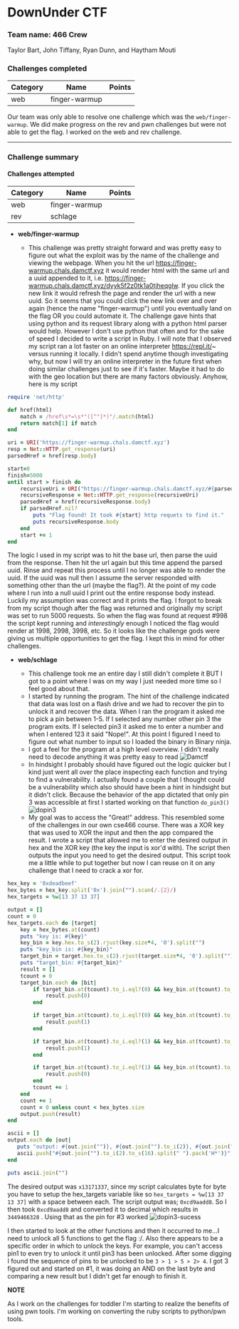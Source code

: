 # DownUnder CTF

### Team name: 466 Crew

Taylor Bart, John Tiffany, Ryan Dunn, and Haytham Mouti

### Challenges completed

|Category|Name|Points|
|--------|----|------|
|web|finger-warmup||


Our team was only able to resolve one challenge which was the `web/finger-warmup`.  We did make progress on the rev and pwn challenges but were not able to get the flag.  I worked on the web and rev challenge.

---

### Challenge summary


#### Challenges attempted

|Category|Name|Points|
|--------|----|------|
|web|finger-warmup||
|rev|schlage||


- **web/finger-warmup**

    -  This challenge was pretty straight forward and was pretty easy to figure out what the exploit was by the name of the challenge and viewing the webpage.  When you hit the url https://finger-warmup.chals.damctf.xyz it would render html with the same url and a uuid appended to it, i.e. https://finger-warmup.chals.damctf.xyz/dyyk5f2z0tk1a0tjheqglw.  If you click the new link it would refresh the page and render the url with a new uuid.  So it seems that you could click the new link over and over again (hence the name "finger-warmup") until you eventually land on the flag OR you could automate it.  The challenge gave hints that using python and its request library along with a python html parser would help.  However I don't use python that often and for the sake of speed I decided to write a script in Ruby.  I will note that I observed my script ran a lot faster on an online interpreter https://repl.it/~ versus running it locally.  I didn't spend anytime though investigating why, but now I will try an online interpreter in the future first when doing similar challenges just to see if it's faster.  Maybe it had to do with the geo location but there are many factors obviously.  Anyhow, here is my script

```ruby
require 'net/http'

def href(html)
    match = /href\s*=\s*"([^"]*)"/.match(html)
    return match[1] if match
end

uri = URI('https://finger-warmup.chals.damctf.xyz')
resp = Net::HTTP.get_response(uri)
parsedHref = href(resp.body)

start=0
finish=5000
until start > finish do
    recursiveUri = URI("https://finger-warmup.chals.damctf.xyz/#{parsedHref}")
    recursiveResponse = Net::HTTP.get_response(recursiveUri)
    parsedHref = href(recursiveResponse.body)
    if parsedHref.nil?
        puts "Flag found! It took #{start} http requets to find it."
        puts recursiveResponse.body
    end
    start += 1
end
```

The logic I used in my script was to hit the base url, then parse the uuid from the response.  Then hit the url again but this time append the parsed uuid.  Rinse and repeat this process until I no longer was able to render the uuid.  If the uuid was null then I assume the server responded with something other than the url (maybe the flag?).  At the point of my code where I run into a null uuid I print out the entire response body instead.  Luckily my assumption was correct and it prints the flag.  I forgot to break from my script though after the flag was returned and originally my script was set to run  5000 requests.  So when the flag was found at request #998 the script kept running and *interestingly* enough I noticed the flag would render at 1998, 2998, 3998, etc. So it looks like the challenge gods were giving us multiple opportunities to get the flag.  I kept this in mind for other challenges.

- **web/schlage**

   - This challenge took me an entire day I still didn't complete it BUT I got to a point where I was on my way I just needed more time so I feel good about that.  
   - I started by running the program.  The hint of the challenge indicated that data was lost on a flash drive and we had to recover the pin to unlock it and recover the data. When I ran the program it asked me to pick a pin between 1-5.  If I selected any number other pin 3 the program exits.  If I selected pin3 it asked me to enter a number and when I entered 123 it said "Nope!".  At this point I figured I need to figure out what number to input so I loaded the binary in Binary ninja.
   - I got a feel for the program at a high level overview.  I didn't really need to decode anything it was pretty easy to read ![Damctf](../../../content/images/damctfrev.png)
   - In hindsight I probably should have figured out the logic quicker but I kind just went all over the place inspecting each function and trying to find a vulnerability.  I actually found a couple that I thought could be a vulnerability which also should have been a hint in hindsight but it didn't click.  Because the behavior of the app dictated that only pin 3 was accessible at first I started working on that function `do_pin3()` ![dopin3](../../../content/images/dopin3.png) 
   - My goal was to access the "Great!" address.  This resembled some of the challenges in our own cse466 course.  There was a XOR key that was used to XOR the input and then the app compared the result.  I wrote a script that allowed me to enter the desired output in hex and the XOR key (the key the input is xor'd with).  The script then outputs the input you need to get the desired output.  This script took me a little while to put together but now I can reuse on it on any challenge that I need to crack a xor for. 
```ruby
hex_key = '0xdeadbeef'
hex_bytes = hex_key.split('0x').join("").scan(/.{2}/)
hex_targets = %w[13 37 13 37]

output = []
count = 0
hex_targets.each do |target|
    key = hex_bytes.at(count)
    puts "key is: #{key}"
    key_bin = key.hex.to_s(2).rjust(key.size*4, '0').split("")
    puts "key_bin is: #{key_bin}"
    target_bin = target.hex.to_s(2).rjust(target.size*4, '0').split("")
    puts "target_bin: #{target_bin}"
    result = []
    tcount = 0
    target_bin.each do |bit|
        if target_bin.at(tcount).to_i.eql?(0) && key_bin.at(tcount).to_i.eql?(0)
            result.push(0)
        end

        if target_bin.at(tcount).to_i.eql?(0) && key_bin.at(tcount).to_i.eql?(1)
            result.push(1)
        end

        if target_bin.at(tcount).to_i.eql?(1) && key_bin.at(tcount).to_i.eql?(0)
            result.push(1)
        end

        if target_bin.at(tcount).to_i.eql?(1) && key_bin.at(tcount).to_i.eql?(1)
            result.push(0)
        end
        tcount += 1
    end
    count += 1
    count = 0 unless count < hex_bytes.size
    output.push(result)
end

ascii = []
output.each do |out|
   puts "output: #{out.join("")}, #{out.join("").to_i(2)}, #{out.join("").to_i(2).to_s(16)}, #{out.join("").to_i(2).to_s(16).split(" ").pack('H*')}"
   ascii.push("#{out.join("").to_i(2).to_s(16).split(" ").pack('H*')}")
end

puts ascii.join("")
```

The desired output was `x13171337`, since my script calculates byte for byte you have to setup the hex_targets variable like so `hex_targets = %w[13 37 13 37]` with a space between each. The script output was;  `0xcd9aadd8`. So I then took `0xcd9aadd8` and converted it to decimal which results in `3449466328` .  Using that as the pin for #3 worked ![dopin3-sucess](../../../content/images/dopin3-success.png)

I then started to look at the other functions and then it occurred to me...I need to unlock all 5 functions to get the flag :/.  Also there appears to be a specific order in which to unlock the keys.  For example, you can't access pin1 to even try to unlock it until pin3 has been unlocked.  After some digging I found the sequence of pins to be unlocked to be `3 > 1 > 5 > 2> 4`.  I got 3 figured out and started on #1, it was doing an AND on the last byte and comparing a new result but I didn't get far enough to finish it.

**NOTE**

As I work on the challenges for toddler I'm starting to realize the benefits of using pwn tools.  I'm working on converting the ruby scripts to python/pwn tools.